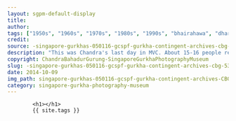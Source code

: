 ```yaml
---
layout: sgpm-default-display
title: 
author: 
tags: ["1950s", "1960s", "1970s", "1980s", "1990s", "bhairahawa", "dharan", "gurkhas", "kathmandu", "nepal", "pokhara", "singapore", "singapore gurkha archive", "singapore gurkha old photographs", "singapore gurkha photography museum", "singapore gurkhas"]
credit: 
source: -singapore-gurkhas-050116-gcspf-gurkha-contingent-archives-cbg-53
description: "This was Chandra's last day in MVC. About 15-16 people retired from service and started their lives as pensioners. Date: July 1988. Felt really happy to return home, built a hotel by the lakeside, during 1991-92. Rested for two years."
copyright: ChandraBahadurGurung-SingaporeGurkhaPhotographyMuseum
slug: -singapore-gurkhas-050116-gcspf-gurkha-contingent-archives-cbg-53
date: 2014-10-09
img_path: singapore-gurkhas-050116-gcspf-gurkha-contingent-archives-CBG-53.jpg
category: singapore-gurkha-photography-museum
---
```

	 		

	 		<h1></h1>
	 		{{ site.tags }}
	 		
